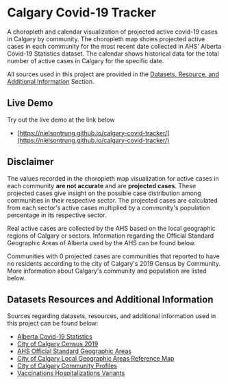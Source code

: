 # Calgary Covid-19 Tracker
A choropleth and calendar visualization of projected active covid-19 cases in Calgary by community. The choropleth map shows projected active cases in each community for the most recent date collected in AHS' Alberta Covid-19 Statistics dataset. The calendar shows historical data for the total number of active cases in Calgary for the specific date. 

All sources used in this project are provided in the 
[Datasets, Resource, and Additional Information](#datasets-resources-and-additional-information) 
Section.

## Live Demo
Try out the live demo at the link below
- [https://nielsontrung.github.io/calgary-covid-tracker/](https://nielsontrung.github.io/calgary-covid-tracker/)

## Disclaimer
The values recorded in the choropleth map visualization for active cases in each community **are not accurate** and are **projected cases**. These projected cases give insight on the possible case distribution among communities in their respective sector. The projected cases are calculated from each sector's active cases multiplied by a community's population percentage in its respective sector.

Real active cases are collected by the AHS based on the local geographic regions of Calgary or sectors. Information regarding the Official Standard Geographic Areas of Alberta used by the AHS can be found below.

Communities with 0 projected cases are communities that reported to have no residents according to the city of Calgary's 2019 Census by Community. More information about Calgary's community and population are listed below. 

## Datasets Resources and Additional Information
Sources regarding datasets, resources, and additional information used in this project can be found below:
- [Alberta Covid-19 Statistics](https://nielsontrung.github.io/calgary-covid-tracker/)
- [City of Calgary Census 2019](https://data.calgary.ca/Demographics/Census-by-Community-2019/rkfr-buzb)
- [AHS Official Standard Geographic Areas](https://open.alberta.ca/dataset/a14b50c9-94b2-4024-8ee5-c13fb70abb4a/resource/70fd0f2c-5a7c-45a3-bdaa-e1b4f4c5d9a4/download/official-standard-geographic-area-document.pdf)
- [City of Calgary Local Geographic Areas Reference Map](https://ago-item-storage.s3.us-east-1.amazonaws.com/3fd5637e5a1e446e8835f0382f4161dc/City_of_Calgary_-_Local_Geographic_Areas.pdf?X-Amz-Security-Token=IQoJb3JpZ2luX2VjEFMaCXVzLWVhc3QtMSJHMEUCIFV%2B8gOovcc6mp%2BlhPRQ0RbHmwBy9dxz%2BlUD%2FLE7q9fyAiEA4jDeVYFBjWasjc2E8Ypf4dsQGty561cwyGJfV5Z90Dwq%2BgMIfBAAGgw2MDQ3NTgxMDI2NjUiDKElINEq09LuULX8TCrXA2PzVnmHdoh8uHmeuRcMEXuXNFVG3vKmpem%2F0hty4Z8w0Kl85OoDvxWCRZGS9kHeZ%2FPqwfl4tRXhAk42rRyRTanQBKxXyaiL32jTns990GuL6XGRBIZzKczM%2FBniEQQXSUuoyzeCAtx%2FtInz%2FwBG%2FtoNwgUGRjnrZ3VX5KaSQqxPBML9aEdc6vEUxoTV%2FYVNyD%2F4yjhgxhO6njbED%2BVZG8NBBxvW%2FFkh3TCYc398FVr4AV6LVjcJSUgBMwyLfwHKHS%2ByfARW1A3Zghfq3oYpXO2zEDD6qHt%2B7YhRMvzy%2BjqSkN7B9tD06mu4x1vh8I3u4tfW3YOqkOPHlJKvts4bhlH6%2Fb7hEC74uAVUkJTqat%2FlgNG2BsEEknw0pqTZMbnWA1iAa6OcVUPDxxsB8%2BeByU52L5AgqCECiWYS86i05kwRddt3PUL2xbyTDE%2B%2Bg1IcwGXzbhv8%2FKIAVDBRjDBJeAnut1YjIQbz3SKS7GdvGQFmkvrctJx03SuITFyzlBr7cW9aLs1MIQTES0FIxDnNS0tz7Ih6XIW2w%2BGOQVHUTXs2Vs36wJGApIRvSPU8oEmMtyoITiAHaWuZwXQygjRaOfiB0KroXfz1%2BqAduFVXrgew0XdC5p8RhDCD8LuPBjqlAQBbfsMBd%2BeRcO2aftZw7KnJtF%2F%2BEcdOF%2FS9UFHnPbsJ56wPrGWoI1VOh85ibe2mduxaZnGWblSpYG6%2Bnxdv7cknLynU%2FnDQbaI5Ky1%2F1fmPJed605YWsIsJ56DFBBSWjUx9jer66uaqqWTqvOPuceAXzBJ9tQMJMgxA9Nv8Y4Om%2FiUzlF83i5sxKVdlKi8NKwar3j97DI5T4RUV9QB1bb4x6OS3XA%3D%3D&X-Amz-Algorithm=AWS4-HMAC-SHA256&X-Amz-Date=20220124T191854Z&X-Amz-SignedHeaders=host&X-Amz-Expires=300&X-Amz-Credential=ASIAYZTTEKKEUTL6BD4M%2F20220124%2Fus-east-1%2Fs3%2Faws4_request&X-Amz-Signature=5deb52a4e7f9e17d679d5494cdb25cee185c8db90f09178e7b7a5b6c078dbfe4)
- [City of Calgary Community Profiles](https://www.calgary.ca/csps/cns/research-and-strategy/community-profiles/community-profiles.html)
- [Vaccinations Hospitalizations Variants](https://yyccovid.ca/)



